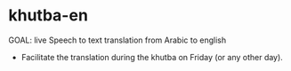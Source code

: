 # khutba-en
GOAL: live Speech to text translation from Arabic to english
 - Facilitate the translation during the khutba on Friday (or any other day).
